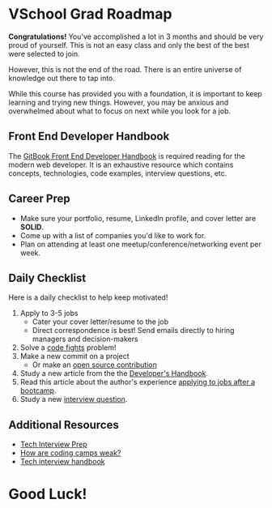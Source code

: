 # VSchool Grad Roadmap
**Congratulations!** You've accomplished a lot in 3 months and should be very proud of yourself. This is not an easy class and only the best of the best were selected to join.

However, this is not the end of the road. There is an entire universe of knowledge out there to tap into. 

While this course has provided you with a foundation, it is important to keep learning and trying new things. However, you may be anxious and overwhelmed about what to focus on next while you look for a job.

## Front End Developer Handbook
The [GitBook Front End Developer Handbook](https://frontendmasters.gitbooks.io/front-end-developer-handbook-2018/) is required reading for the modern web developer. It is an exhaustive resource which contains concepts, technologies, code examples, interview questions, etc. 

## Career Prep
- Make sure your portfolio, resume, LinkedIn profile, and cover letter are **SOLID**. 
- Come up with a list of companies you'd like to work for.
- Plan on attending at least one meetup/conference/networking event per week.

## Daily Checklist
Here is a daily checklist to help keep motivated!

1) Apply to 3-5 jobs
    - Cater your cover letter/resume to the job
    - Direct correspondence is best! Send emails directly to hiring managers and decision-makers
2) Solve a [code fights](https://codefights.com/) problem!
3) Make a new commit on a project
    - Or make an [open source contribution](https://opensource.guide/how-to-contribute/)
4) Study a new article from the the [Developer's Handbook](https://frontendmasters.gitbooks.io/front-end-developer-handbook-2018/).
5) Read this article about the author's experience [applying to jobs after a bootcamp](https://medium.freecodecamp.org/5-key-learnings-from-the-post-bootcamp-job-search-9a07468d2331#.tebna33g1).
6) Study a new [interview question](https://frontendmasters.gitbooks.io/front-end-developer-handbook-2018/practice/interview-q.html).

## Additional Resources
- [Tech Interview Prep](https://www.reddit.com/r/cscareerquestions/comments/1jov24/heres_how_to_prepare_for_tech_interviews/)
- [How are coding camps weak?](https://www.linkedin.com/pulse/how-coding-bootcamps-weak-raymond-gan/)
- [Tech interview handbook](https://github.com/yangshun/tech-interview-handbook)

# Good Luck!


